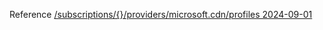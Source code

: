 Reference [/subscriptions/{}/providers/microsoft.cdn/profiles 2024-09-01](/Resources/mgmt-plane/L3N1YnNjcmlwdGlvbnMve30vcHJvdmlkZXJzL21pY3Jvc29mdC5jZG4vcHJvZmlsZXM=/2024-09-01.xml)
